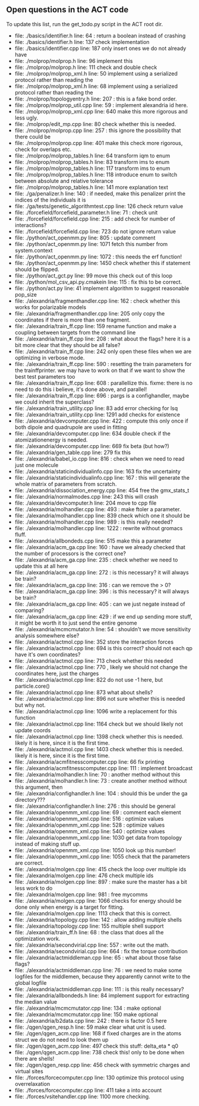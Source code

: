 ## Open questions in the ACT code
To update this list, run the get_todo.py script in the ACT root dir.
+ file: ./basics/identifier.h line: 64 : return a boolean instead of crashing
+ file: ./basics/identifier.h line: 137 check implementation
+ file: ./basics/identifier.cpp line: 187 only insert ones we do not already have
+ file: ./molprop/molprop.h line: 96 implement this
+ file: ./molprop/molprop.h line: 111 check and double check
+ file: ./molprop/molprop_xml.h line: 50 implement using a serialized protocol rather than reading the
+ file: ./molprop/molprop_xml.h line: 68 implement using a serialized protocol rather than reading the
+ file: ./molprop/topologyentry.h line: 207 : this is a fake bond order.
+ file: ./molprop/molprop_util.cpp line: 59 : implement alexandria id here.
+ file: ./molprop/molprop_xml.cpp line: 640 make this more rigorous and less ugly.
+ file: ./molprop/edit_mp.cpp line: 80 check whether this is needed.
+ file: ./molprop/molprop.cpp line: 257 : this ignore the possibility that there could be
+ file: ./molprop/molprop.cpp line: 401 make this check more rigorous, check for overlaps etc.
+ file: ./molprop/molprop_tables.h line: 64 transform iqm to enum
+ file: ./molprop/molprop_tables.h line: 83 transform ims to enum
+ file: ./molprop/molprop_tables.h line: 117 transform ims to enum
+ file: ./molprop/molprop_tables.h line: 118 introduce enum to switch between absolute and relative tolerance
+ file: ./molprop/molprop_tables.h line: 141 more explanation text
+ file: ./ga/penalizer.h line: 140 : if needed, make this penalizer print the indices of the individuals it is
+ file: ./ga/tests/genetic_algorithmtest.cpp line: 126 check return value
+ file: ./forcefield/forcefield_parameter.h line: 71 : check unit
+ file: ./forcefield/forcefield.cpp line: 215 : add check for number of interactions?
+ file: ./forcefield/forcefield.cpp line: 723 do not ignore return value
+ file: ./python/act_openmm.py line: 805 : update comment
+ file: ./python/act_openmm.py line: 1071 fetch this number from system.context
+ file: ./python/act_openmm.py line: 1072 : this needs the erf function!
+ file: ./python/act_openmm.py line: 1450 check whether this if statement should be flipped.
+ file: ./python/act_gct.py line: 99 move this check out of this loop
+ file: ./python/mol_csv_api.py.cmakein line: 115 : fix this to be correct.
+ file: ./python/act.py line: 41 implement algorithm to suggest reasonable pop_size
+ file: ./alexandria/fragmenthandler.cpp line: 162 : check whether this works for polarizable models
+ file: ./alexandria/fragmenthandler.cpp line: 205 only copy the coordinates if there is more than one fragment.
+ file: ./alexandria/train_ff.cpp line: 159 rename function and make a coupling between targets from the command line
+ file: ./alexandria/train_ff.cpp line: 208 : what about the flags? here it is a bit more clear that they should be all false?
+ file: ./alexandria/train_ff.cpp line: 242 only open these files when we are optimizing in verbose mode.
+ file: ./alexandria/train_ff.cpp line: 590 : resetting the train parameters for the trainffprinter. we may have to work on that if we want to show the best test parameters too
+ file: ./alexandria/train_ff.cpp line: 608 : parallellize this. fixme: there is no need to do this i believe, it's done above, and parallel!
+ file: ./alexandria/train_ff.cpp line: 696 : pargs is a confighandler, maybe we could inherit the superclass?
+ file: ./alexandria/train_utility.cpp line: 83 add error checking for lsq
+ file: ./alexandria/train_utility.cpp line: 1291 add checks for existence
+ file: ./alexandria/devcomputer.cpp line: 422 : compute this only once if both dipole and quadrupole are used in fitting
+ file: ./alexandria/devcomputer.cpp line: 634 double check if the atomizationenergy is needed.
+ file: ./alexandria/devcomputer.cpp line: 669 fix beta (but how?)
+ file: ./alexandria/gen_table.cpp line: 279 fix this
+ file: ./alexandria/babel_io.cpp line: 816 : check when we need to read just one molecule
+ file: ./alexandria/staticindividualinfo.cpp line: 163 fix the uncertainty
+ file: ./alexandria/staticindividualinfo.cpp line: 167 : this will generate the whole matrix of parameters from scratch.
+ file: ./alexandria/dissociation_energy.cpp line: 454 free the gmx_stats_t
+ file: ./alexandria/normalmodes.cpp line: 243 this will crash
+ file: ./alexandria/devcomputer.h line: 204 move to cpp file
+ file: ./alexandria/molhandler.cpp line: 493 : make ftoler a parameter.
+ file: ./alexandria/molhandler.cpp line: 839 check which one it should be
+ file: ./alexandria/molhandler.cpp line: 989 : is this really needed?
+ file: ./alexandria/molhandler.cpp line: 1222 : rewrite without gromacs fluff.
+ file: ./alexandria/allbondeds.cpp line: 515 make this a parameter
+ file: ./alexandria/acm_ga.cpp line: 160 : have we already checked that the number of processors is the correct one?
+ file: ./alexandria/acm_ga.cpp line: 235 : check whether we need to update this at all here
+ file: ./alexandria/acm_ga.cpp line: 272 : is this necessary? it will always be train?
+ file: ./alexandria/acm_ga.cpp line: 316 : can we remove the > 0?
+ file: ./alexandria/acm_ga.cpp line: 396 : is this necessary? it will always be train?
+ file: ./alexandria/acm_ga.cpp line: 405 : can we just negate instead of comparing?
+ file: ./alexandria/acm_ga.cpp line: 429 : if we end up sending more stuff, it might be worth it to just send the entire genome
+ file: ./alexandria/mcmcmutator.h line: 54 : shouldn't we move sensitivity analysis somewhere else?
+ file: ./alexandria/actmol.cpp line: 352 store the interaction forces
+ file: ./alexandria/actmol.cpp line: 694 is this correct? should not each qp have it's own coordinates?
+ file: ./alexandria/actmol.cpp line: 713 check whether this needed
+ file: ./alexandria/actmol.cpp line: 770 , likely we should not change the coordinates here, just the charges
+ file: ./alexandria/actmol.cpp line: 822 do not use -1 here, but particle.core()
+ file: ./alexandria/actmol.cpp line: 873 what about shells?
+ file: ./alexandria/actmol.cpp line: 896 not sure whether this is needed but why not.
+ file: ./alexandria/actmol.cpp line: 1096 write a replacement for this function
+ file: ./alexandria/actmol.cpp line: 1164 check but we should likely not update coords
+ file: ./alexandria/actmol.cpp line: 1398 check whether this is needed. likely it is here, since it is the first time.
+ file: ./alexandria/actmol.cpp line: 1403 check whether this is needed. likely it is here, since it is the first time.
+ file: ./alexandria/acmfitnesscomputer.cpp line: 66 fix printing
+ file: ./alexandria/acmfitnesscomputer.cpp line: 111 : implement broadcast
+ file: ./alexandria/molhandler.h line: 70 : another method without this
+ file: ./alexandria/molhandler.h line: 73 : create another method without this argument, then
+ file: ./alexandria/confighandler.h line: 104 : should this be under the ga directory???
+ file: ./alexandria/confighandler.h line: 276 : this should be general
+ file: ./alexandria/openmm_xml.cpp line: 69 : comment each element
+ file: ./alexandria/openmm_xml.cpp line: 516 : optimize values
+ file: ./alexandria/openmm_xml.cpp line: 528 : optimize values
+ file: ./alexandria/openmm_xml.cpp line: 540 : optimize values
+ file: ./alexandria/openmm_xml.cpp line: 1030 get data from topology instead of making stuff up.
+ file: ./alexandria/openmm_xml.cpp line: 1050 look up this number!
+ file: ./alexandria/openmm_xml.cpp line: 1055 check that the parameters are correct.
+ file: ./alexandria/molgen.cpp line: 415 check the loop over multiple ids
+ file: ./alexandria/molgen.cpp line: 476 check multiple ids
+ file: ./alexandria/molgen.cpp line: 897 : make sure the master has a bit less work to do
+ file: ./alexandria/molgen.cpp line: 981 : free mycomms
+ file: ./alexandria/molgen.cpp line: 1066 checks for energy should be done only when energy is a target for fitting.
+ file: ./alexandria/molgen.cpp line: 1113 check that this is correct.
+ file: ./alexandria/topology.cpp line: 142 : allow adding multiple shells
+ file: ./alexandria/topology.cpp line: 155 multiple shell support
+ file: ./alexandria/train_ff.h line: 68 : the class that does all the optimization work.
+ file: ./alexandria/secondvirial.cpp line: 557 : write out the math.
+ file: ./alexandria/secondvirial.cpp line: 664 : fix the torque contribution
+ file: ./alexandria/actmiddleman.cpp line: 65 : what about those false flags?
+ file: ./alexandria/actmiddleman.cpp line: 76 : we need to make some logfiles for the middlemen, because they apparently cannot write to the global logfile
+ file: ./alexandria/actmiddleman.cpp line: 111 : is this really necessary?
+ file: ./alexandria/allbondeds.h line: 84 implement support for extracting the median value
+ file: ./alexandria/mcmcmutator.cpp line: 134 : make optional
+ file: ./alexandria/mcmcmutator.cpp line: 150 make optional
+ file: ./alexandria/b2data.cpp line: 242 : there is factor 0.5 here
+ file: ./qgen/qgen_resp.h line: 59 make clear what unit is used.
+ file: ./qgen/qgen_acm.cpp line: 168 if fixed charges are in the atoms struct we do not need to look them up
+ file: ./qgen/qgen_acm.cpp line: 497 check this stuff: delta_eta * q0
+ file: ./qgen/qgen_acm.cpp line: 738 check this! only to be done when there are shells!
+ file: ./qgen/qgen_resp.cpp line: 456 check with symmetric charges and virtual sites
+ file: ./forces/forcecomputer.cpp line: 130 optimize this protocol using overrelaxation
+ file: ./forces/forcecomputer.cpp line: 411 take a into account
+ file: ./forces/vsitehandler.cpp line: 1100 more checking.

